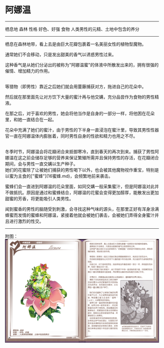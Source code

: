 # 阿娜温

  -------- ----------------------------------
  栖息地   森林
  性格     好色、好强
  食物     人类男性的元精、土地中包含的养分
  -------- ----------------------------------

栖息在森林地带，看上去是由巨大花瓣包裹着一名美丽女性的植物型魔物。

通常她们不会移动，只是发出甜美的香气以诱惑男性过来。

这种香气是从她们分泌出的被称为"阿娜温蜜"的体液中所散发出来的，拥有很强的催情、增加精力的作用。

<br>
等猎物（即男性）靠近之后她们就会用蔓藤捕获对方，拖进自己的花朵中。

然后就在那里面先让对方饮下大量的蜜汁再与他交媾，充分品尝作为食物的男性精液。

在那之后，对于喜欢的男性，她会将他当作是自身的一部分一样，将他困在花朵里，和她一直结合在一起。

花朵中充满了她们的蜜汁，由于男性的下半身一直浸泡在蜜汁里，导致其男性性器官一直在阿娜温体内膨胀着，同时男性自身的性欲和精力也用之不尽。

<br>
冬季时节，阿娜温会将花瓣闭合来抵御寒冷，直到春天的再次到来。捕获了男性阿娜温在这之前会储存足够的营养来保证繁殖所需并且保持男性的存活，在花瓣闭合期间，会与男性一直交媾以生产种子。

<br>
她们的花蜜除了让被她们捕获的男性喝下以外，也会被其他魔物视作重宝，特别是以蜜为主食的["蜜蜂"](16蜜蜂.md)，会频繁地前来袭击。

蜜蜂们会一直进到阿娜温的花朵里面，如同交媾一般采集蜜汁，但是阿娜温对此并不做抵抗。原因是通过和蜜蜂结合，阿娜温的花蜜会变得更加醇厚，能散发出更加甜蜜的芳香，将更能吸引人类男性。

闻到蜜香的男性的脑随受到刺激，会寻找这种气味的源头，在那里正好有浑身涂满蜂蜜而发情的蜜蜂和阿娜温，紧接着他就会被她们袭击，会被她们弄得全身蜜汁并且进行激烈的性交。

------------------------------------------------------------------------

附图： ![](img\魔物娘图鉴I\34-35阿娜温.jpg)
